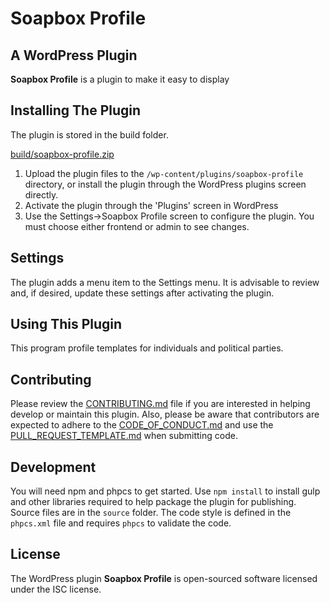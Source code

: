 # Soapbox Profile

## A WordPress Plugin

**Soapbox Profile** is a plugin to make it easy to display 

## Installing The Plugin

The plugin is stored in the build folder.

[build/soapbox-profile.zip](build/soapbox-profile.zip)

1. Upload the plugin files to the `/wp-content/plugins/soapbox-profile` directory, or install the plugin through 
the WordPress plugins screen directly.
2. Activate the plugin through the 'Plugins' screen in WordPress
3. Use the Settings->Soapbox Profile screen to configure the plugin. You must choose either frontend or admin to see changes.

## Settings

The plugin adds a menu item to the Settings menu. It is advisable to review and, if desired, update 
these settings after activating the plugin.

## Using This Plugin

This program profile templates for individuals and political parties.

## Contributing

Please review the [CONTRIBUTING.md](CONTRIBUTING.md) file if you are interested in helping develop or 
maintain this plugin. Also, please be aware that contributors are expected to adhere to the 
[CODE_OF_CONDUCT.md](CODE_OF_CONDUCT.md) and use the [PULL_REQUEST_TEMPLATE.md](PULL_REQUEST_TEMPLATE.md) 
when submitting code.

## Development

You will need npm and phpcs to get started. Use `npm install` to install gulp and other libraries 
required to help package the plugin for publishing. Source files are in the `source` folder. The 
code style is defined in the `phpcs.xml` file and requires `phpcs` to validate the code.

## License

The WordPress plugin **Soapbox Profile** is open-sourced software licensed under the ISC license.
